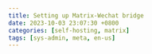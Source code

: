 ```yaml
---
title: Setting up Matrix-Wechat bridge
date: 2023-10-03 23:07:30 +0800
categories: [self-hosting, matrix]
tags: [sys-admin, meta, en-us]
---
```


